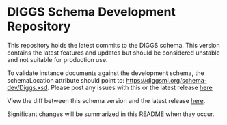 # DIGGS Schema Development Repository

This repository holds the latest commits to the DIGGS schema. This version contains the latest features and updates but should be considered unstable and not suitable for production use.

To validate instance documents against the development schema, the schemaLocation attribute should point to: https://diggsml.org/schema-dev/Diggs.xsd. Please post any issues with this or the latest release [here](https://github.com/DIGGSml/schema-dev/issues)

View the diff between this schema version and the latest release [here](https://github.com/DIGGSml/schema-dev/compare/main...2.6).

Significant changes will be summarized in this README when thay occur.
